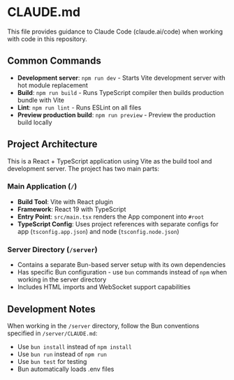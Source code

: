 # CLAUDE.md

This file provides guidance to Claude Code (claude.ai/code) when working with code in this repository.

## Common Commands

- **Development server**: `npm run dev` - Starts Vite development server with hot module replacement
- **Build**: `npm run build` - Runs TypeScript compiler then builds production bundle with Vite
- **Lint**: `npm run lint` - Runs ESLint on all files
- **Preview production build**: `npm run preview` - Preview the production build locally

## Project Architecture

This is a React + TypeScript application using Vite as the build tool and development server. The project has two main parts:

### Main Application (`/`)
- **Build Tool**: Vite with React plugin
- **Framework**: React 19 with TypeScript
- **Entry Point**: `src/main.tsx` renders the App component into `#root`
- **TypeScript Config**: Uses project references with separate configs for app (`tsconfig.app.json`) and node (`tsconfig.node.json`)

### Server Directory (`/server`)
- Contains a separate Bun-based server setup with its own dependencies
- Has specific Bun configuration - use `bun` commands instead of `npm` when working in the server directory
- Includes HTML imports and WebSocket support capabilities

## Development Notes

When working in the `/server` directory, follow the Bun conventions specified in `/server/CLAUDE.md`:
- Use `bun install` instead of `npm install`
- Use `bun run` instead of `npm run`
- Use `bun test` for testing
- Bun automatically loads .env files